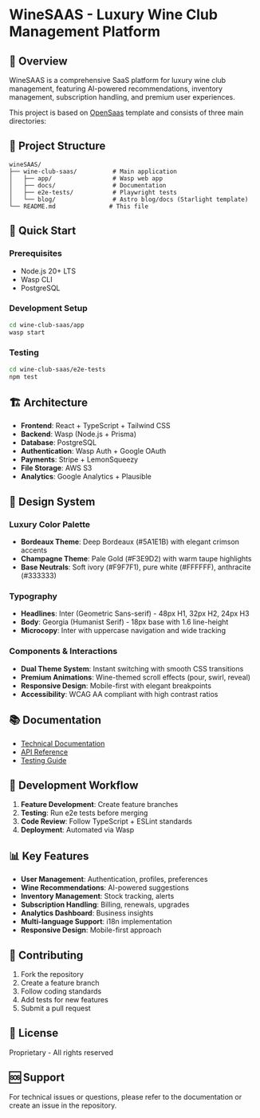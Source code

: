 # WineSAAS - Luxury Wine Club Management Platform

## 🍷 Overview

WineSAAS is a comprehensive SaaS platform for luxury wine club management, featuring AI-powered recommendations, inventory management, subscription handling, and premium user experiences.

This project is based on [OpenSaas](https://opensaas.sh) template and consists of three main directories:

## 📁 Project Structure

```
wineSAAS/
├── wine-club-saas/          # Main application
│   ├── app/                 # Wasp web app
│   ├── docs/                # Documentation
│   ├── e2e-tests/           # Playwright tests
│   └── blog/                # Astro blog/docs (Starlight template)
└── README.md               # This file
```

## 🚀 Quick Start

### Prerequisites
- Node.js 20+ LTS
- Wasp CLI
- PostgreSQL

### Development Setup
```bash
cd wine-club-saas/app
wasp start
```

### Testing
```bash
cd wine-club-saas/e2e-tests
npm test
```

## 🏗️ Architecture

- **Frontend**: React + TypeScript + Tailwind CSS
- **Backend**: Wasp (Node.js + Prisma)
- **Database**: PostgreSQL
- **Authentication**: Wasp Auth + Google OAuth
- **Payments**: Stripe + LemonSqueezy
- **File Storage**: AWS S3
- **Analytics**: Google Analytics + Plausible

## 🎨 Design System

### **Luxury Color Palette**
- **Bordeaux Theme**: Deep Bordeaux (#5A1E1B) with elegant crimson accents
- **Champagne Theme**: Pale Gold (#F3E9D2) with warm taupe highlights
- **Base Neutrals**: Soft ivory (#F9F7F1), pure white (#FFFFFF), anthracite (#333333)

### **Typography**
- **Headlines**: Inter (Geometric Sans-serif) - 48px H1, 32px H2, 24px H3
- **Body**: Georgia (Humanist Serif) - 18px base with 1.6 line-height
- **Microcopy**: Inter with uppercase navigation and wide tracking

### **Components & Interactions**
- **Dual Theme System**: Instant switching with smooth CSS transitions
- **Premium Animations**: Wine-themed scroll effects (pour, swirl, reveal)
- **Responsive Design**: Mobile-first with elegant breakpoints
- **Accessibility**: WCAG AA compliant with high contrast ratios

## 📚 Documentation

- [Technical Documentation](./wine-club-saas/docs/)
- [API Reference](./wine-club-saas/app/src/)
- [Testing Guide](./wine-club-saas/e2e-tests/)

## 🔧 Development Workflow

1. **Feature Development**: Create feature branches
2. **Testing**: Run e2e tests before merging
3. **Code Review**: Follow TypeScript + ESLint standards
4. **Deployment**: Automated via Wasp

## 📊 Key Features

- **User Management**: Authentication, profiles, preferences
- **Wine Recommendations**: AI-powered suggestions
- **Inventory Management**: Stock tracking, alerts
- **Subscription Handling**: Billing, renewals, upgrades
- **Analytics Dashboard**: Business insights
- **Multi-language Support**: i18n implementation
- **Responsive Design**: Mobile-first approach

## 🤝 Contributing

1. Fork the repository
2. Create a feature branch
3. Follow coding standards
4. Add tests for new features
5. Submit a pull request

## 📄 License

Proprietary - All rights reserved

## 🆘 Support

For technical issues or questions, please refer to the documentation or create an issue in the repository.

